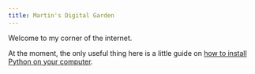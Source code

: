 ```yaml
---
title: Martin's Digital Garden
---
```

Welcome to my corner of the internet.

At the moment, the only useful thing here is a little guide on [how to install
Python on your computer](/Python/installing-python.md).


